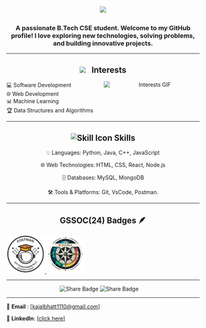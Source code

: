 
<h1 align="center">
    <img src="https://readme-typing-svg.herokuapp.com/?font=Righteous&size=35&center=true&vCenter=true&width=500&height=70&duration=4000&lines=Hi+There!+👋;+I'm+Kajal!;" />
</h1>

<h3 align="center">A passionate B.Tech CSE student. Welcome to my GitHub profile! I love exploring new technologies,
 solving problems, and building innovative projects.</h3>
 
 
 <div align="center">

<hr/>

## <img src = "https://github-production-user-asset-6210df.s3.amazonaws.com/63473496/269538977-6fcc0b23-7e1d-486d-a645-af95004682f8.gif" width = 37px>&nbsp;&nbsp; Interests

<div align="center">
    <img src="https://media.giphy.com/media/9rcx4VIBB6VZ2uFuYK/giphy.gif" width="250px" alt="Interests GIF" style="float: right; margin-left: 15px;">
    <p style="text-align: left;">
        💻 Software Development<br/>
        🌐 Web Development<br/>
        📊 Machine Learning<br/>
        🏆 Data Structures and Algorithms
    </p>
</div>


<hr/>

## <img src="https://github-production-user-asset-6210df.s3.amazonaws.com/73993775/283929614-7d083e4b-8c04-4c94-b996-085e97c9a6a0.gif" width="41px" alt="Skill Icon"> Skills


💡 Languages: Python, Java, C++, JavaScript

🌐 Web Technologies: HTML, CSS, React, Node.js

🗄️ Databases: MySQL, MongoDB

🛠️ Tools & Platforms: Git, VsCode, Postman.
</div>
<hr>

<div align="center">
  <h2>GSSOC(24) Badges 🪶</h2>
  <div style='display:flex; align-items:center; gap: 10px;' align='center'>
    <a href="https://gssoc.girlscript.tech/leaderboard">
      <img src="https://raw.githubusercontent.com/girlscript/gssoc-website-new/main/public/badges/postman.png" width="100px" height="100px" />
      <img src="https://github.com/girlscript/gssoc-website-new/blob/main/public/badges/1.png" width="100px" height="100px" />
    </a>
  </div>
</div>


<hr/>
<div align="center">
  <img src="https://github.com/user-attachments/assets/94a927d2-d79c-4356-96b9-1f0104fbfdc7" alt="Share Badge" height="250" />
     <img src="https://github.com/user-attachments/assets/90422e77-f636-4ec1-b4fd-a2f6e5fff713" alt="Share Badge" height="250" style="margin-right: 20px;" />
</div>


<div/>
 <hr/>
 
📧 **Email** : [kajalbhatt1110@gmail.com]

💼 **LinkedIn**: [[click here](https://www.linkedin.com/in/kajal-bhatt-531809284/)]
<!---
KajalBhatt123/KajalBhatt123 is a ✨ special ✨ repository because its `README.md` (this file) appears on your GitHub profile.
You can click the Preview link to take a look at your changes.
--->
